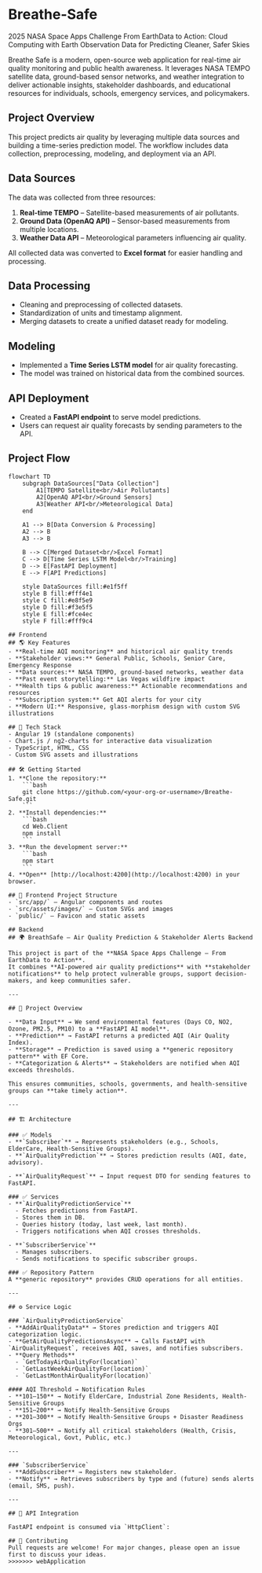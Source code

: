 # Breathe-Safe
2025 NASA Space Apps Challenge From EarthData to Action: Cloud Computing with Earth Observation Data for Predicting Cleaner, Safer Skies

Breathe Safe is a modern, open-source web application for real-time air quality monitoring and public health awareness. It leverages NASA TEMPO satellite data, ground-based sensor networks, and weather integration to deliver actionable insights, stakeholder dashboards, and educational resources for individuals, schools, emergency services, and policymakers.


## Project Overview
This project predicts air quality by leveraging multiple data sources and building a time-series prediction model. The workflow includes data collection, preprocessing, modeling, and deployment via an API.

## Data Sources
The data was collected from three resources:
1. **Real-time TEMPO** – Satellite-based measurements of air pollutants.  
2. **Ground Data (OpenAQ API)** – Sensor-based measurements from multiple locations.  
3. **Weather Data API** – Meteorological parameters influencing air quality.

All collected data was converted to **Excel format** for easier handling and processing.

## Data Processing
- Cleaning and preprocessing of collected datasets.  
- Standardization of units and timestamp alignment.  
- Merging datasets to create a unified dataset ready for modeling.

## Modeling
- Implemented a **Time Series LSTM model** for air quality forecasting.  
- The model was trained on historical data from the combined sources.

## API Deployment
- Created a **FastAPI endpoint** to serve model predictions.  
- Users can request air quality forecasts by sending parameters to the API.

## Project Flow

```mermaid
flowchart TD
    subgraph DataSources["Data Collection"]
        A1[TEMPO Satellite<br/>Air Pollutants]
        A2[OpenAQ API<br/>Ground Sensors]
        A3[Weather API<br/>Meteorological Data]
    end
    
    A1 --> B[Data Conversion & Processing]
    A2 --> B
    A3 --> B
    
    B --> C[Merged Dataset<br/>Excel Format]
    C --> D[Time Series LSTM Model<br/>Training]
    D --> E[FastAPI Deployment]
    E --> F[API Predictions]
    
    style DataSources fill:#e1f5ff
    style B fill:#fff4e1
    style C fill:#e8f5e9
    style D fill:#f3e5f5
    style E fill:#fce4ec
    style F fill:#fff9c4
 
## Frontend
## 🌎 Key Features
- **Real-time AQI monitoring** and historical air quality trends
- **Stakeholder views:** General Public, Schools, Senior Care, Emergency Response
- **Data sources:** NASA TEMPO, ground-based networks, weather data
- **Past event storytelling:** Las Vegas wildfire impact
- **Health tips & public awareness:** Actionable recommendations and resources
- **Subscription system:** Get AQI alerts for your city
- **Modern UI:** Responsive, glass-morphism design with custom SVG illustrations

## 🚀 Tech Stack
- Angular 19 (standalone components)
- Chart.js / ng2-charts for interactive data visualization
- TypeScript, HTML, CSS
- Custom SVG assets and illustrations

## 🛠️ Getting Started
1. **Clone the repository:**
	```bash
	git clone https://github.com/<your-org-or-username>/Breathe-Safe.git
	```
2. **Install dependencies:**
	```bash
	cd Web.Client
	npm install
	```
3. **Run the development server:**
	```bash
	npm start
	```
4. **Open** [http://localhost:4200](http://localhost:4200) in your browser.

## 📁 Frontend Project Structure
- `src/app/` — Angular components and routes
- `src/assets/images/` — Custom SVGs and images
- `public/` — Favicon and static assets

## Backend 
## 🌍 BreathSafe – Air Quality Prediction & Stakeholder Alerts Backend

This project is part of the **NASA Space Apps Challenge – From EarthData to Action**.  
It combines **AI-powered air quality predictions** with **stakeholder notifications** to help protect vulnerable groups, support decision-makers, and keep communities safer.

---

## 📌 Project Overview

- **Data Input** → We send environmental features (Days CO, NO2, Ozone, PM2.5, PM10) to a **FastAPI AI model**.  
- **Prediction** → FastAPI returns a predicted AQI (Air Quality Index).  
- **Storage** → Prediction is saved using a **generic repository pattern** with EF Core.  
- **Categorization & Alerts** → Stakeholders are notified when AQI exceeds thresholds.  

This ensures communities, schools, governments, and health-sensitive groups can **take timely action**.

---

## 🏗 Architecture

### ✅ Models
- **`Subscriber`** → Represents stakeholders (e.g., Schools, ElderCare, Health-Sensitive Groups).  
- **`AirQualityPrediction`** → Stores prediction results (AQI, date, advisory).  

- **`AirQualityRequest`** → Input request DTO for sending features to FastAPI.  

### ✅ Services
- **`AirQualityPredictionService`**
  - Fetches predictions from FastAPI.  
  - Stores them in DB.  
  - Queries history (today, last week, last month).  
  - Triggers notifications when AQI crosses thresholds.  

- **`SubscriberService`**
  - Manages subscribers.  
  - Sends notifications to specific subscriber groups.  

### ✅ Repository Pattern
A **generic repository** provides CRUD operations for all entities.

---

## ⚙️ Service Logic

### `AirQualityPredictionService`
- **AddAirQualityData** → Stores prediction and triggers AQI categorization logic.  
- **GetAirQualityPredictionsAsync** → Calls FastAPI with `AirQualityRequest`, receives AQI, saves, and notifies subscribers.  
- **Query Methods**  
  - `GetTodayAirQualityFor(location)`  
  - `GetLastWeekAirQualityFor(location)`  
  - `GetLastMonthAirQualityFor(location)`  

#### AQI Threshold → Notification Rules
- **101–150** → Notify ElderCare, Industrial Zone Residents, Health-Sensitive Groups  
- **151–200** → Notify Health-Sensitive Groups  
- **201–300** → Notify Health-Sensitive Groups + Disaster Readiness Orgs  
- **301–500** → Notify all critical stakeholders (Health, Crisis, Meteorological, Govt, Public, etc.)  

---

### `SubscriberService`
- **AddSubscriber** → Registers new stakeholder.  
- **Notify** → Retrieves subscribers by type and (future) sends alerts (email, SMS, push).  

---

## 🔗 API Integration

FastAPI endpoint is consumed via `HttpClient`:

## 🤝 Contributing
Pull requests are welcome! For major changes, please open an issue first to discuss your ideas. 
>>>>>>> webApplication
